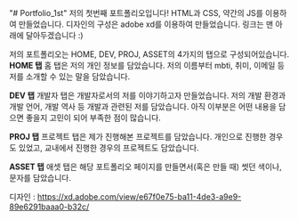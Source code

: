 "# Portfolio_1st" 
저의 첫번째 포트폴리오입니다! 
HTML과 CSS, 약간의 JS를 이용하여 만들었습니다.
디자인의 구성은 adobe xd를 이용하여 만들었습니다.
링크는 맨 아래에 달아두겠습니다 :)

저의 포트폴리오는 HOME, DEV, PROJ, ASSET의 4가지의 탭으로 구성되어있습니다.
<strong>HOME 탭</strong>
홈 탭은 저의 개인 정보를 담았습니다.
저의 이름부터 mbti, 취미, 이메일 등 저를 소개할 수 있는 말을 담았습니다.

<strong>DEV 탭</strong>
개발자 탭은 개발자로서의 저를 이야기하고자 만들었습니다.
저의 개발 환경과 개발 언어, 개발 역사 등 개발과 관련된 저를 담았습니다.
아직 이부분은 어떤 내용을 담으면 좋을지 고민이 되어 부족한 점이 많습니다.

<strong>PROJ 탭</strong>
프로젝트 탭은 제가 진행해본 프로젝트를 담았습니다. 
개인으로 진행한 경우도 있었고, 교내에서 진행한 경우의 프로젝트도 담았습니다.

<strong>ASSET 탭</strong>
애셋 탭은 해당 포트폴리오 페이지를 만들면서(혹은 만들 때) 썻던 색이나, 문자를 담았습니다.

디자인 : https://xd.adobe.com/view/e67f0e75-ba11-4de3-a9e9-89e6291baaa0-b32c/

